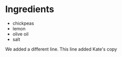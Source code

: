 # Ingredients
- chickpeas
- lemon
- olive oil
- salt

We added a different line.
This line added Kate's copy
